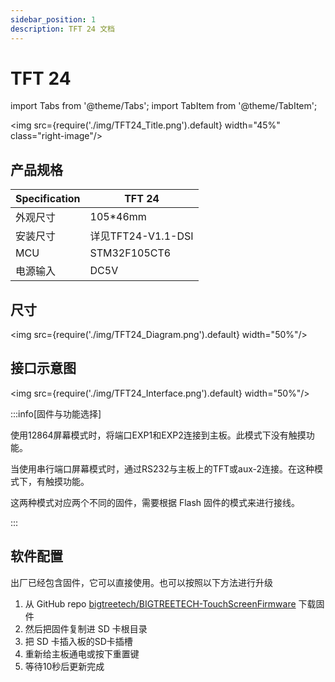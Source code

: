 ```yaml
---
sidebar_position: 1
description: TFT 24 文档
---
```


# TFT 24

<!-- import lib start -->

import Tabs from '@theme/Tabs';
import TabItem from '@theme/TabItem';

<!-- import lib end -->

<div class="div-table">

<img src={require('./img/TFT24_Title.png').default} width="45%" class="right-image"/>

## 产品规格

| Specification | TFT 24             |
| ------------- | ------------------ |
| 外观尺寸      | 105*46mm           |
| 安装尺寸      | 详见TFT24-V1.1-DSI |
| MCU           | STM32F105CT6       |
| 电源输入      | DC5V               |

</div>

## 尺寸

<img src={require('./img/TFT24_Diagram.png').default} width="50%"/>

## 接口示意图

<img src={require('./img/TFT24_Interface.png').default} width="50%"/>

:::info[固件与功能选择]

使用12864屏幕模式时，将端口EXP1和EXP2连接到主板。此模式下没有触摸功能。

当使用串行端口屏幕模式时，通过RS232与主板上的TFT或aux-2连接。在这种模式下，有触摸功能。

这两种模式对应两个不同的固件，需要根据 Flash 固件的模式来进行接线。

:::

## 软件配置

出厂已经包含固件，它可以直接使用。也可以按照以下方法进行升级

1. 从 GitHub repo [bigtreetech/BIGTREETECH-TouchScreenFirmware](https://github.com/bigtreetech/BIGTREETECH-TouchScreenFirmware) 下载固件
2. 然后把固件复制进 SD 卡根目录
3. 把 SD 卡插入板的SD卡插槽
4. 重新给主板通电或按下重置键
5. 等待10秒后更新完成
